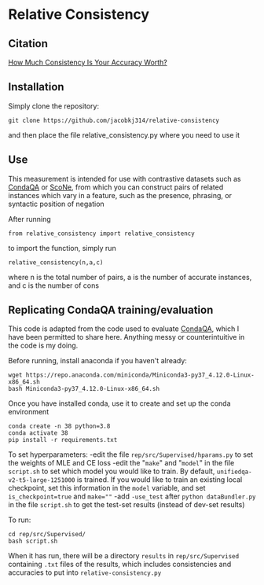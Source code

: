 # Relative Consistency


## Citation

[How Much Consistency Is Your Accuracy Worth?](https://arxiv.org/abs/2310.13781)


## Installation

Simply clone the repository:

```
git clone https://github.com/jacobkj314/relative-consistency
```

and then place the file relative_consistency.py where you need to use it

## Use

This measurement is intended for use with contrastive datasets such as [CondaQA](https://github.com/AbhilashaRavichander/CondaQA) or [ScoNe](https://github.com/selenashe/ScoNe/), from which you can construct pairs of related instances which vary in a feature, such as the presence, phrasing, or syntactic position of negation

After running 
```
from relative_consistency import relative_consistency
```
to import the function, simply run
```
relative_consistency(n,a,c)
```
where n is the total number of pairs, a is the number of accurate instances, and c is the number of cons


## Replicating CondaQA training/evaluation

This code is adapted from the code used to evaluate [CondaQA](https://github.com/AbhilashaRavichander/CondaQA), which I have been permitted to share here. Anything messy or counterintuitive in the code is my doing.

Before running, install anaconda if you haven't already:
```
wget https://repo.anaconda.com/miniconda/Miniconda3-py37_4.12.0-Linux-x86_64.sh
bash Miniconda3-py37_4.12.0-Linux-x86_64.sh
```
Once you have installed conda, use it to create and set up the conda environment
```
conda create -n 38 python=3.8
conda activate 38
pip install -r requirements.txt
```

To set hyperparameters:
-edit the file `rep/src/Supervised/hparams.py` to set the weights of MLE and CE loss
-edit the "`make`" and "`model`" in the file `script.sh` to set which model you would like to train. By default, `unifiedqa-v2-t5-large-1251000` is trained. If you would like to train an existing local checkpoint, set this information in the `model` variable, and set `is_checkpoint=true` and `make=""`
-add `-use_test` after `python dataBundler.py` in the file `script.sh` to get the test-set results (instead of dev-set results)

To run:
```
cd rep/src/Supervised/
bash script.sh
```

When it has run, there will be a directory `results` in `rep/src/Supervised` containing `.txt` files of the results, which includes consistencies and accuracies to put into `relative-consistency.py`